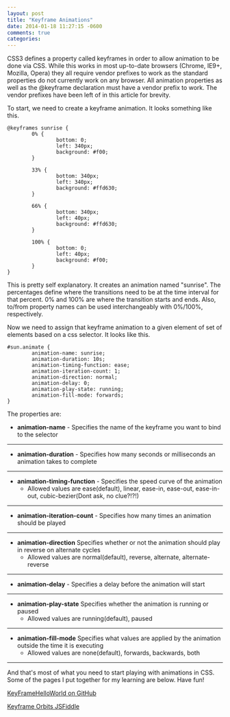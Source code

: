 ```yaml
---
layout: post
title: "Keyframe Animations"
date: 2014-01-18 11:27:15 -0600
comments: true
categories: 
---
```


CSS3 defines a property called keyframes in order to allow animation to be done via CSS.  While this works in most up-to-date browsers (Chrome, IE9+, Mozilla, Opera) they all require vendor prefixes to work as the standard properties do not currently work on any browser.  All animation properties as well as the @keyframe declaration must have a vendor prefix to work.  The vendor prefixes have been left of in this article for brevity.

To start, we need to create a keyframe animation.  It looks something like this.

```
@keyframes sunrise {
        0% {
                bottom: 0;
                left: 340px;
                background: #f00;
        }
        
        33% {
                bottom: 340px;
                left: 340px;
                background: #ffd630;
        }

        66% {
                bottom: 340px;
                left: 40px;
                background: #ffd630;
        }

        100% {
                bottom: 0;
                left: 40px;
                background: #f00;
        }
}
```

This is pretty self explanatory.  It creates an animation named "sunrise".  The percentages define where the transitions need to be at the time interval for that percent.  0% and 100% are where the transition starts and ends. Also, to/from property names can be used interchangeably with 0%/100%, respectively.

Now we need to assign that keyframe animation to a given element of set of elements based on a css selector.  It looks like this.

```
#sun.animate {
        animation-name: sunrise;
        animation-duration: 10s;
        animation-timing-function: ease;
        animation-iteration-count: 1;
        animation-direction: normal;
        animation-delay: 0;
        animation-play-state: running;
        animation-fill-mode: forwards;
}
```

The properties are:

* **animation-name**  - Specifies the name of the keyframe you want to bind to the selector

---

* **animation-duration** - Specifies how many seconds or milliseconds an animation takes to complete

---

* **animation-timing-function** - Specifies the speed curve of the animation
	* Allowed values are ease(default), linear, ease-in, ease-out, ease-in-out, cubic-bezier(Dont ask, no clue?!?!)

---	

* **animation-iteration-count** - Specifies how many times an animation should be played

---

* **animation-direction** Specifies whether or not the animation should play in reverse on alternate cycles
	* Allowed values are normal(default), reverse, alternate, alternate-reverse

---
	
* **animation-delay** - Specifies a delay before the animation will start

---

* **animation-play-state** Specifies whether the animation is running or paused
	* Allowed values are running(default), paused

---
	
* **animation-fill-mode** Specifies what values are applied by the animation outside the time it is executing
	* Allowed values are none(default), forwards, backwards, both
	
--- 

And that's most of what you need to start playing with animations in CSS.  Some of the pages I put together for my learning are below.  Have fun!


[KeyFrameHelloWorld on GitHub](https://github.com/iamggreen/KeyFramesHelloWorld)

[Keyframe Orbits JSFiddle](http://jsfiddle.net/iamggreen/e7YPB/1/)